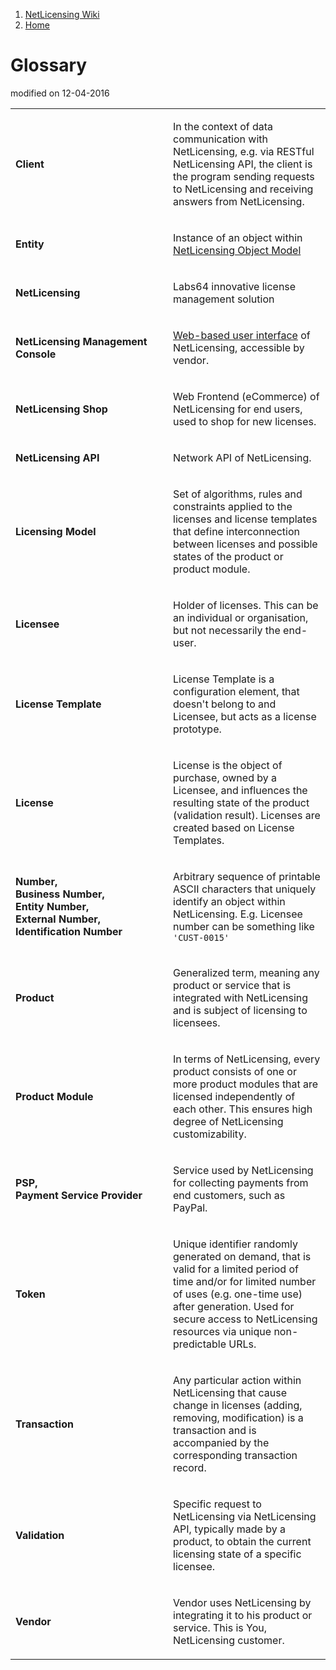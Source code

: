 1.  [NetLicensing Wiki](index.html)
2.  [Home](Home_11010214.html)

<span id="title-text"> Glossary </span>
=======================================

modified on 12-04-2016

<table>
<colgroup>
<col style="width: 50%" />
<col style="width: 50%" />
</colgroup>
<tbody>
<tr class="odd">
<td><p><strong>Client</strong></p></td>
<td><p>In the context of data communication with NetLicensing, e.g. via RESTful NetLicensing API, the client is the program sending requests to NetLicensing and receiving answers from NetLicensing.</p></td>
</tr>
<tr class="even">
<td><p><strong>Entity</strong></p></td>
<td><p>Instance of an object within <a href="/confluence/display/NLICPUB/NetLicensing+Object+Model" title="NetLicensing Object Model">NetLicensing Object Model</a></p></td>
</tr>
<tr class="odd">
<td><p><strong>NetLicensing</strong></p></td>
<td><p>Labs64 innovative license management solution</p></td>
</tr>
<tr class="even">
<td><p><strong>NetLicensing Management Console</strong></p></td>
<td><p><a href="https://go.netlicensing.io/console/v2/" class="external-link">Web-based user interface</a> of NetLicensing, accessible by vendor.</p></td>
</tr>
<tr class="odd">
<td><p><strong>NetLicensing Shop</strong></p></td>
<td><p>Web Frontend (eCommerce) of NetLicensing for end users, used to shop for new licenses.</p></td>
</tr>
<tr class="even">
<td><p><strong>NetLicensing API</strong></p></td>
<td><p>Network API of NetLicensing.</p></td>
</tr>
<tr class="odd">
<td><p><strong>Licensing Model</strong></p></td>
<td><p>Set of algorithms, rules and constraints applied to the licenses and license templates that define interconnection between licenses and possible states of the product or product module.</p></td>
</tr>
<tr class="even">
<td><p><strong>Licensee</strong></p></td>
<td><p>Holder of licenses. This can be an individual or organisation, but not necessarily the end-user.</p></td>
</tr>
<tr class="odd">
<td><p><strong>License Template</strong></p></td>
<td><p>License Template is a configuration element, that doesn't belong to and Licensee, but acts as a license prototype.</p></td>
</tr>
<tr class="even">
<td><p><strong>License</strong></p></td>
<td><p>License is the object of purchase, owned by a Licensee, and influences the resulting state of the product (validation result). Licenses are created based on License Templates.</p></td>
</tr>
<tr class="odd">
<td><p><strong>Number,</strong><br />
<strong>Business Number,</strong><br />
<strong>Entity Number,</strong><br />
<strong>External Number,</strong><br />
<strong>Identification Number</strong></p></td>
<td><p>Arbitrary sequence of printable ASCII characters that uniquely identify an object within NetLicensing. E.g. Licensee number can be something like <code>'CUST-0015'</code></p></td>
</tr>
<tr class="even">
<td><p><strong>Product</strong></p></td>
<td><p>Generalized term, meaning any product or service that is integrated with NetLicensing and is subject of licensing to licensees.</p></td>
</tr>
<tr class="odd">
<td><p><strong>Product Module</strong></p></td>
<td><p>In terms of NetLicensing, every product consists of one or more product modules that are licensed independently of each other. This ensures high degree of NetLicensing customizability.</p></td>
</tr>
<tr class="even">
<td><p><strong>PSP,</strong><br />
<strong>Payment Service Provider</strong></p></td>
<td><p>Service used by NetLicensing for collecting payments from end customers, such as PayPal.</p></td>
</tr>
<tr class="odd">
<td><p><strong>Token</strong></p></td>
<td><p>Unique identifier randomly generated on demand, that is valid for a limited period of time and/or for limited number of uses (e.g. one-time use) after generation. Used for secure access to NetLicensing resources via unique non-predictable URLs.</p></td>
</tr>
<tr class="even">
<td><p><strong>Transaction</strong></p></td>
<td><p>Any particular action within NetLicensing that cause change in licenses (adding, removing, modification) is a transaction and is accompanied by the corresponding transaction record.</p></td>
</tr>
<tr class="odd">
<td><p><strong>Validation</strong></p></td>
<td><p>Specific request to NetLicensing via NetLicensing API, typically made by a product, to obtain the current licensing state of a specific licensee.</p></td>
</tr>
<tr class="even">
<td><p><strong>Vendor</strong></p></td>
<td><p>Vendor uses NetLicensing by integrating it to his product or service. This is You, NetLicensing customer.</p></td>
</tr>
</tbody>
</table>


